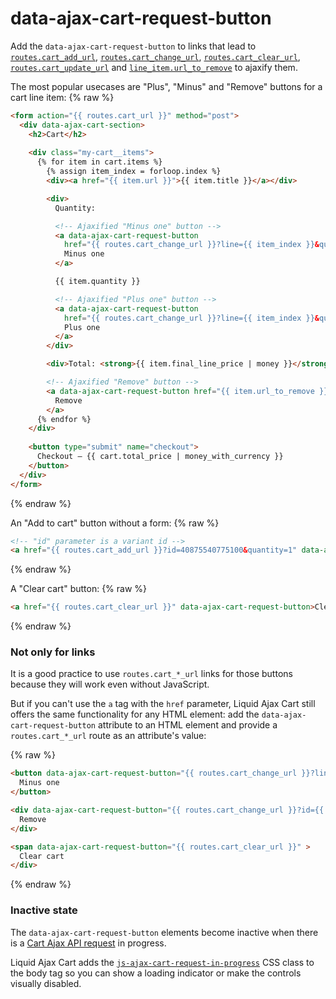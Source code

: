 # data-ajax-cart-request-button

Add the `data-ajax-cart-request-button` to links that lead to [`routes.cart_add_url`](https://shopify.dev/api/liquid/objects/routes#routes-cart_add_url), [`routes.cart_change_url`](https://shopify.dev/api/liquid/objects/routes#routes-cart_change_url), [`routes.cart_clear_url`](https://shopify.dev/api/liquid/objects/routes#routes-cart_clear_url), [`routes.cart_update_url`](https://shopify.dev/api/liquid/objects/routes#routes-cart_update_url) and [`line_item.url_to_remove`](https://shopify.dev/api/liquid/objects/line_item#line_item-url_to_remove) to ajaxify them.

The most popular usecases are "Plus", "Minus" and "Remove" buttons for a cart line item:
{% raw %}
``` html
<form action="{{ routes.cart_url }}" method="post">
  <div data-ajax-cart-section>
    <h2>Cart</h2>
    
    <div class="my-cart__items">
      {% for item in cart.items %}
        {% assign item_index = forloop.index %}
        <div><a href="{{ item.url }}">{{ item.title }}</a></div>

        <div>
          Quantity:

          <!-- Ajaxified "Minus one" button -->
          <a data-ajax-cart-request-button
            href="{{ routes.cart_change_url }}?line={{ item_index }}&quantity={{ item.quantity | minus: 1 }}" > 
            Minus one 
          </a>

          {{ item.quantity }}

          <!-- Ajaxified "Plus one" button -->
          <a data-ajax-cart-request-button 
            href="{{ routes.cart_change_url }}?line={{ item_index }}&quantity={{ item.quantity | plus: 1 }}"> 
            Plus one 
          </a>
        </div>

        <div>Total: <strong>{{ item.final_line_price | money }}</strong></div>

        <!-- Ajaxified "Remove" button -->
        <a data-ajax-cart-request-button href="{{ item.url_to_remove }}">
          Remove
        </a>
      {% endfor %}
    </div>
    
    <button type="submit" name="checkout">
      Checkout — {{ cart.total_price | money_with_currency }}
    </button> 
  </div>
</form>
```
{% endraw %}

An "Add to cart" button without a form:
{% raw %}
```html
<!-- "id" parameter is a variant id -->
<a href="{{ routes.cart_add_url }}?id=40875540775100&quantity=1" data-ajax-cart-request-button>Add to cart</a>
```
{% endraw %}

A "Clear cart" button:
{% raw %}
```html
<a href="{{ routes.cart_clear_url }}" data-ajax-cart-request-button>Clear cart</a>
```
{% endraw %}

### Not only for links

It is a good practice to use `routes.cart_*_url` links for those buttons because they will work even without JavaScript.

But if you can't use the `a` tag with the `href` parameter, Liquid Ajax Cart still offers the same functionality for any HTML element: add the `data-ajax-cart-request-button` attribute to an HTML element and provide a `routes.cart_*_url` route as an attribute's value:

{% raw %}
```html
<button data-ajax-cart-request-button="{{ routes.cart_change_url }}?line={{ item_index }}&quantity={{ item.quantity | minus: 1 }}" >
  Minus one 
</button>

<div data-ajax-cart-request-button="{{ routes.cart_change_url }}?id={{ item.key }}&quantity=0" > 
  Remove
</div>

<span data-ajax-cart-request-button="{{ routes.cart_clear_url }}" > 
  Clear cart
</div>
``` 
{% endraw %}

### Inactive state

The `data-ajax-cart-request-button` elements become inactive when there is a [Cart Ajax API request](/reference/requests/) in progress.

Liquid Ajax Cart adds the [`js-ajax-cart-request-in-progress`](/reference/js-ajax-cart-request-in-progress/) CSS class to the body tag so you can show a loading indicator or make the controls visually disabled.
